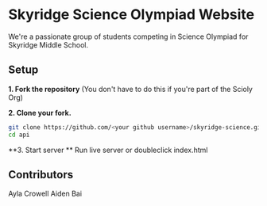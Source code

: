 # Skyridge Science Olympiad Website
We're a passionate group of students competing in Science Olympiad for Skyridge Middle School.

## Setup
**1. Fork the repository** (You don't have to do this if you're part of the Scioly Org)

**2. Clone your fork.**
```bash
git clone https://github.com/<your github username>/skyridge-science.github.io
cd api
```

**3. Start server **
Run live server or doubleclick index.html

## Contributors
Ayla Crowell
Aiden Bai
